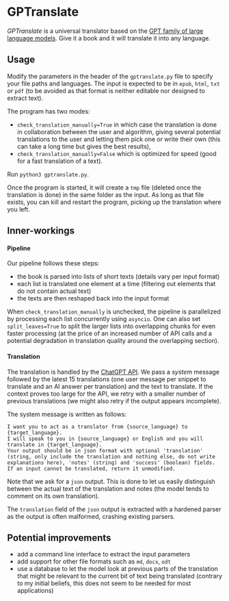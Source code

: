# GPTranslate

*GPTranslate* is a universal translator based on the [GPT family of large language models](https://openai.com/product).
Give it a book and it will translate it into any language.

## Usage

Modify the parameters in the header of the `gptranslate.py` file to specify your file paths and languages.
The input is expected to be in `epub`, `html`, `txt` or `pdf` (to be avoided as that format is neither editable nor designed to extract text).

The program has two modes:
* `check_translation_manually=True` in which case the translation is done in collaboration between the user and algorithm, giving several potential translations to the user and letting them pick one or write their own (this can take a long time but gives the best results),
* `check_translation_manually=False` which is optimized for speed (good for a fast translation of a text).

Run `python3 gptranslate.py`.

Once the program is started, it will create a `tmp` file (deleted once the translation is done) in the same folder as the input.
As long as that file exists, you can kill and restart the program, picking up the translation where you left.

## Inner-workings

#### Pipeline

Our pipeline follows these steps:

* the book is parsed into lists of short texts (details vary per input format)
* each list is translated one element at a time (filtering out elements that do not contain actual text)
* the texts are then reshaped back into the input format

When `check_translation_manually` is unchecked, the pipeline is parallelized by processing each list concurrently using `asyncio`.
One can also set `split_leaves=True` to split the larger lists into overlapping chunks for even faster processing (at the price of an increased number of API calls and a potential degradation in translation quality around the overlapping section).

#### Translation

The translation is handled by the [ChatGPT API](https://platform.openai.com/docs/guides/chat).
We pass a *system* message followed by the latest 15 translations (one user message per snippet to translate and an AI answer per translation) and the text to translate.
If the context proves too large for the API, we retry with a smaller number of previous translations (we might also retry if the output appears incomplete).

The system message is written as follows:

```
I want you to act as a translator from {source_language} to {target_language}.
I will speak to you in {source_language} or English and you will translate in {target_language}.
Your output should be in json format with optional 'translation' (string, only include the translation and nothing else, do not write explanations here), 'notes' (string) and 'success' (boolean) fields.
If an input cannot be translated, return it unmodified.
```

Note that we ask for a `json` output. This is done to let us easily distinguish between the actual text of the translation and notes (the model tends to comment on its own translation).

The `translation` field of the `json` output is extracted with a hardened parser as the output is often malformed, crashing existing parsers.

## Potential improvements

* add a command line interface to extract the input parameters
* add support for other file formats such as `md`, `docx`, `odt`
* use a database to let the model look at previous parts of the translation that might be relevant to the current bit of text being translated
  (contrary to my initial beliefs, this does not seem to be needed for most applications)
